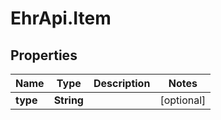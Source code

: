 # EhrApi.Item

## Properties
Name | Type | Description | Notes
------------ | ------------- | ------------- | -------------
**type** | **String** |  | [optional] 
